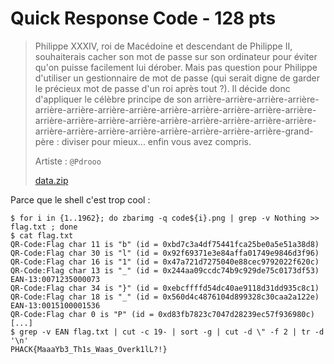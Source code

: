 # Quick Response Code - 128 pts

>Philippe XXXIV, roi de Macédoine et  descendant de Philippe II, souhaiterais cacher son mot de passe sur son  ordinateur pour éviter qu'on puisse facilement lui dérober. Mais pas  question pour Philippe d'utiliser un gestionnaire de mot de passe (qui  serait digne de garder le précieux mot de passe d'un roi après tout ?).  Il décide donc d'appliquer le célèbre principe de son  arrière-arrière-arrière-arrière-arrière-arrière-arrière-arrière-arrière-arrière-arrière-arrière-arrière-arrière-arrière-arrière-arrière-arrière-arrière-arrière-arrière-arrière-arrière-arrière-arrière-arrière-arrière-arrière-arrière-arrière-grand-père : diviser pour mieux... enfin vous avez compris. 
>
> Artiste : `@Pdrooo`
>
>[data.zip](./data.zip)

Parce que le shell c'est trop cool :

```
$ for i in {1..1962}; do zbarimg -q code${i}.png | grep -v Nothing >> flag.txt ; done
$ cat flag.txt 
QR-Code:Flag char 11 is "b" (id = 0xbd7c3a4df75441fca25be0a5e51a38d8)
QR-Code:Flag char 30 is "l" (id = 0x92f69371e3e84affa01749e9846d3f96)
QR-Code:Flag char 16 is "1" (id = 0x47a721d7275040e88cec9792022f620c)
QR-Code:Flag char 13 is "_" (id = 0x244aa09ccdc74b9c929de75c0173df53)
EAN-13:0071235000073
QR-Code:Flag char 34 is "}" (id = 0xebcffffd54dc40ae9118d31dd935c8c1)
QR-Code:Flag char 18 is "_" (id = 0x560d4c4876104d899328c30caa2a122e)
EAN-13:0015100001536
QR-Code:Flag char 0 is "P" (id = 0xd83fb7823c7047d28239ec57f936980c)
[...]
$ grep -v EAN flag.txt | cut -c 19- | sort -g | cut -d \" -f 2 | tr -d '\n'
PHACK{MaaaYb3_Th1s_Waas_Overk1lL?!}
```

